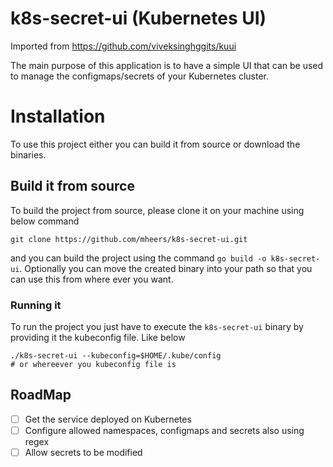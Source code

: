 # k8s-secret-ui (Kubernetes UI)

Imported from https://github.com/viveksinghggits/kuui

The main purpose of this application is to have a simple UI that can be used to manage the configmaps/secrets of your Kubernetes cluster.

# Installation

To use this project either you can build it from source or download the binaries.

## Build it from source

To build the project from source, please clone it on your machine using below command

```
git clone https://github.com/mheers/k8s-secret-ui.git
```

and you can build the project using the command `go build -o k8s-secret-ui`. Optionally you can move the created binary
into your path so that you can use this from where ever you want.

### Running it

To run the project you just have to execute the `k8s-secret-ui` binary by providing it the kubeconfig file. Like below
```
./k8s-secret-ui --kubeconfig=$HOME/.kube/config
# or whereever you kubeconfig file is
```

## RoadMap

- [ ] Get the service deployed on Kubernetes
- [ ] Configure allowed namespaces, configmaps and secrets also using regex
- [ ] Allow secrets to be modified
